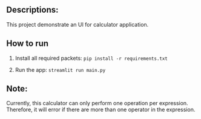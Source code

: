 ## Descriptions:
This project demonstrate an UI for calculator application.

## How to run

1. Install all required packets: ```pip install -r requirements.txt```

2. Run the app: ```streamlit run main.py```

## Note:
Currently, this calculator can only perform one operation per expression. Therefore, it will error if there are more than one operator in the expression.